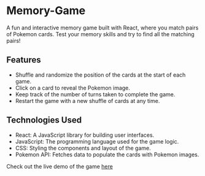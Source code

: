 # Memory-Game
A fun and interactive memory game built with React, where you match pairs of Pokemon cards. Test your memory skills and try to find all the matching pairs!

## Features

- Shuffle and randomize the position of the cards at the start of each game.
- Click on a card to reveal the Pokemon image.
- Keep track of the number of turns taken to complete the game.
- Restart the game with a new shuffle of cards at any time.

## Technologies Used

- React: A JavaScript library for building user interfaces.
- JavaScript: The programming language used for the game logic.
- CSS: Styling the components and layout of the game.
- Pokemon API: Fetches data to populate the cards with Pokemon images.

Check out the live demo of the game [here](memory-game-gustavo-alzuru.netlify.app)
